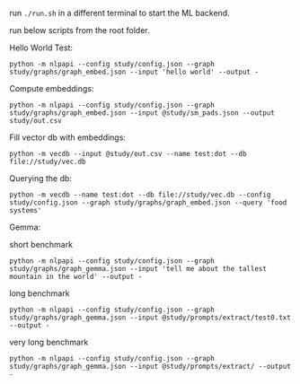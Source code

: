 run `./run.sh` in a different terminal to start the ML backend.

run below scripts from the root folder.

Hello World Test:
```
python -m nlpapi --config study/config.json --graph study/graphs/graph_embed.json --input 'hello world' --output -
```

Compute embeddings:
```
python -m nlpapi --config study/config.json --graph study/graphs/graph_embed.json --input @study/sm_pads.json --output study/out.csv
```

Fill vector db with embeddings:
```
python -m vecdb --input @study/out.csv --name test:dot --db file://study/vec.db
```

Querying the db:
```
python -m vecdb --name test:dot --db file://study/vec.db --config study/config.json --graph study/graphs/graph_embed.json --query 'food systems'
```

Gemma:

short benchmark
```
python -m nlpapi --config study/config.json --graph study/graphs/graph_gemma.json --input 'tell me about the tallest mountain in the world' --output -
```

long benchmark
```
python -m nlpapi --config study/config.json --graph study/graphs/graph_gemma.json --input @study/prompts/extract/test0.txt --output -
```

very long benchmark
```
python -m nlpapi --config study/config.json --graph study/graphs/graph_gemma.json --input @study/prompts/extract/ --output -
```
